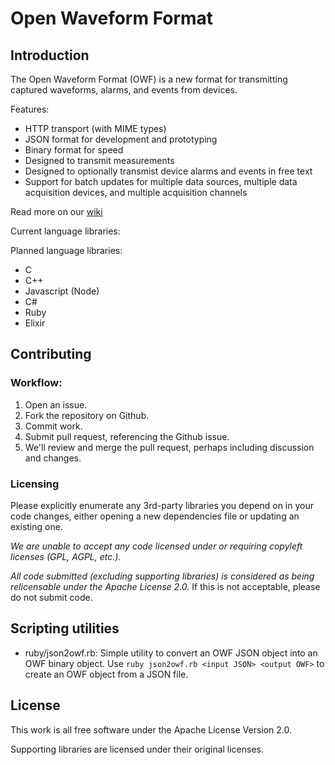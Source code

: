 # Open Waveform Format 

## Introduction

The Open Waveform Format (OWF) is a new format for transmitting captured waveforms, alarms, and events from devices.

Features:
* HTTP transport (with MIME types)
* JSON format for development and prototyping
* Binary format for speed
* Designed to transmit measurements 
* Designed to optionally transmist device alarms and events in free text
* Support for batch updates for multiple data sources, multiple data acquisition devices, and multiple acquisition channels

Read more on our [wiki](https://github.com/medicalinformaticscorp/open-waveform-format/wiki)

Current language libraries:

Planned language libraries:
* C
* C++
* Javascript (Node)
* C#
* Ruby
* Elixir

## Contributing

### Workflow:
1. Open an issue.
2. Fork the repository on Github.
3. Commit work.
4. Submit pull request, referencing the Github issue.
5. We'll review and merge the pull request, perhaps including discussion and changes.

### Licensing
Please explicitly enumerate any 3rd-party libraries you depend on in your code changes, either opening a new dependencies file or updating an existing one.

*We are unable to accept any code licensed under or requiring copyleft licenses (GPL, AGPL, etc.).*

*All code submitted (excluding supporting libraries) is considered as being relicensable under the Apache License 2.0.* If this is not acceptable, please do not submit code.


## Scripting utilities

* ruby/json2owf.rb: Simple utility to convert an OWF JSON object into an OWF binary object. Use `ruby json2owf.rb <input JSON> <output OWF>` to create an OWF object from a JSON file.

## License

This work is all free software under the Apache License Version 2.0.

Supporting libraries are licensed under their original licenses.
